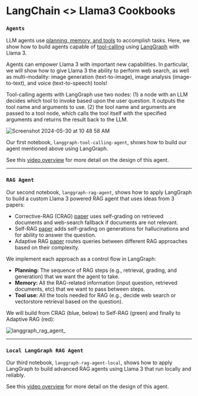 # LangChain <> Llama3 Cookbooks

### `Agents`

LLM agents use [planning, memory, and tools](https://lilianweng.github.io/posts/2023-06-23-agent/) to accomplish tasks. Here, we show how to build agents capable of [tool-calling](https://python.langchain.com/docs/integrations/chat/) using [LangGraph](https://python.langchain.com/docs/langgraph) with Llama 3. 

Agents can empower Llama 3 with important new capabilities. In particular, we will show how to give Llama 3 the ability to perform web search, as well as multi-modality: image generation (text-to-image), image analysis (image-to-text), and voice (text-to-speech) tools!

Tool-calling agents with LangGraph use two nodes: (1) a node with an LLM decides which tool to invoke based upon the user question. It outputs the tool name and arguments to use. (2) the tool name and arguments are passed to a tool node, which calls the tool itself with the specified arguments and returns the result back to the LLM.

![Screenshot 2024-05-30 at 10 48 58 AM](https://github.com/rlancemartin/llama-cookbook/assets/122662504/a2c2ec40-2c7b-486e-9290-33b6da26c304)

Our first notebook, `langgraph-tool-calling-agent`, shows how to build our agent mentioned above using LangGraph.

See this [video overview](https://www.youtube.com/watch?v=j2OAeeujQ9M) for more detail on the design of this agent.

--- 

### `RAG Agent`

Our second notebook, `langgraph-rag-agent`, shows how to apply LangGraph to build a custom Llama 3 powered RAG agent that uses ideas from 3 papers:

* Corrective-RAG (CRAG) [paper](https://arxiv.org/pdf/2401.15884.pdf) uses self-grading on retrieved documents and web-search fallback if documents are not relevant.
* Self-RAG [paper](https://arxiv.org/abs/2310.11511) adds self-grading on generations for hallucinations and for ability to answer the question.
* Adaptive RAG [paper](https://arxiv.org/abs/2403.14403) routes queries between different RAG approaches based on their complexity.

We implement each approach as a control flow in LangGraph:
- **Planning:** The sequence of RAG steps (e.g., retrieval, grading, and generation) that we want the agent to take.
- **Memory:** All the RAG-related information (input question, retrieved documents, etc) that we want to pass between steps.
- **Tool use:** All the tools needed for RAG (e.g., decide web search or vectorstore retrieval based on the question).

We will build from CRAG (blue, below) to Self-RAG (green) and finally to Adaptive RAG (red):

![langgraph_rag_agent_](https://github.com/rlancemartin/llama-cookbook/assets/122662504/ec4aa1cd-3c7e-4cd1-a1e7-7deddc4033a8)

--- 
 
### `Local LangGraph RAG Agent`

Our third notebook, `langgraph-rag-agent-local`, shows how to apply LangGraph to build advanced RAG agents using Llama 3 that run locally and reliably.

See this [video overview](https://www.youtube.com/watch?v=sgnrL7yo1TE) for more detail on the design of this agent.
